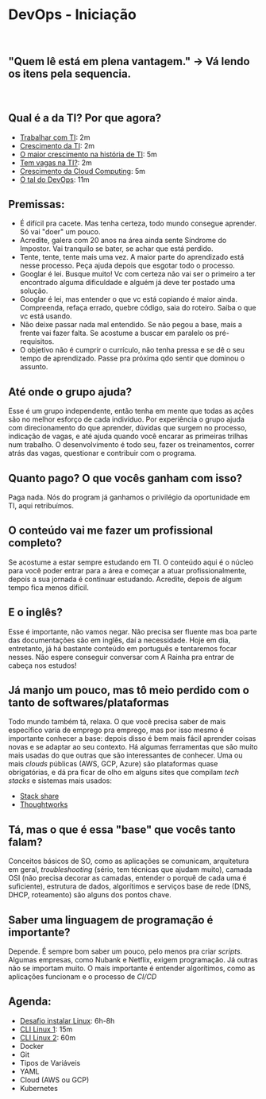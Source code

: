 
# DevOps - Iniciação

<br/>

## "Quem lê está em plena vantagem." -> Vá lendo os itens pela sequencia.

<br/>

## Qual é a da TI? Por que agora?
- [Trabalhar com TI](https://blog.fecap.br/trabalhar-com-ti/): 2m
- [Crescimento da TI](https://exame.com/bussola/mercado-de-ti-corporativa-deve-crescer-11-ainda-em-2021-aponta-idc/): 2m
- [O maior crescimento na história de TI](https://startupi.com.br/2021/08/o-maior-crescimento-da-historia-de-ti/): 5m
- [Tem vagas na TI?](https://canaltech.com.br/carreira/pesquisa-preve-carencia-de-408-mil-profissionais-de-ti-ate-2022-189998/): 2m
- [Crescimento da Cloud Computing](https://www.convergenciadigital.com.br/Cloud-Computing/Mercado-de-nuvem-brasileiro-tem-receita-estimada-em-R%24-18-bilhoes-57725.html): 5m
- [O tal do DevOps](https://www.youtube.com/watch?v=iwf6kcvxeD4): 11m

## Premissas:
- É difícil pra cacete. Mas tenha certeza, todo mundo consegue aprender. Só vai "doer" um pouco.
- Acredite, galera com 20 anos na área ainda sente Síndrome do Impostor. Vai tranquilo se bater, se achar que está perdido.
- Tente, tente, tente mais uma vez. A maior parte do aprendizado está nesse processo. Peça ajuda depois que esgotar todo o processo.
- Googlar é lei. Busque muito! Vc com certeza não vai ser o primeiro a ter encontrado alguma dificuldade e alguém já deve ter postado uma solução.
- Googlar é lei, mas entender o que vc está copiando é maior ainda. Compreenda, refaça errado, quebre código, saia do roteiro. Saiba o que vc está usando.
- Não deixe passar nada mal entendido. Se não pegou a base, mais a frente vai fazer falta. Se acostume a buscar em paralelo os pré-requisitos.
- O objetivo não é cumprir o currículo, não tenha pressa e se dê o seu tempo de aprendizado. Passe pra próxima qdo sentir que dominou o assunto.

## Até onde o grupo ajuda?
Esse é um grupo independente, então tenha em mente que todas as ações são no melhor esforço de cada indivíduo. Por experiência o grupo ajuda com direcionamento do que aprender, dúvidas que surgem no processo, indicação de vagas, e até ajuda quando você encarar as primeiras trilhas num trabalho. O desenvolvimento é todo seu, fazer os treinamentos, correr atrás das vagas, questionar e contribuir com o programa.

## Quanto pago? O que vocês ganham com isso?
Paga nada. Nós do program já ganhamos o privilégio da oportunidade em TI, aqui retribuímos.

## O conteúdo vai me fazer um profissional completo?
Se acostume a estar sempre estudando em TI. O conteúdo aqui é o núcleo para você poder entrar para a área e começar a atuar profissionalmente, depois a sua jornada é continuar estudando. Acredite, depois de algum tempo fica menos difícil.

## E o inglês?
Esse é importante, não vamos negar. Não precisa ser fluente mas boa parte das documentações são em inglês, daí a necessidade. Hoje em dia, entretanto, já há bastante conteúdo em português e tentaremos focar nesses. Não espere conseguir conversar com A Rainha pra entrar de cabeça nos estudos!

## Já manjo um pouco, mas tô meio perdido com o tanto de softwares/plataformas
Todo mundo também tá, relaxa. O que você precisa saber de mais específico varia de emprego pra emprego, mas por isso mesmo é importante conhecer a base: depois disso é bem mais fácil aprender coisas novas e se adaptar ao seu contexto. Há algumas ferramentas que são muito mais usadas do que outras que são interessantes de conhecer. Uma ou mais _clouds_ públicas (AWS, GCP, Azure) são plataformas quase obrigatórias, e dá pra ficar de olho em alguns sites que compilam _tech stacks_ e sistemas mais usados: 
- [Stack share](https://stackshare.io/index/devops#)
- [Thoughtworks](https://www.thoughtworks.com/pt-br/radar)

## Tá, mas o que é essa "base" que vocês tanto falam?
Conceitos básicos de SO, como as aplicações se comunicam, arquitetura em geral, _troubleshooting_ (sério, tem técnicas que ajudam muito), camada OSI (não precisa decorar as camadas, entender o porquê de cada uma é suficiente), estrutura de dados, algorítimos e serviços base de rede (DNS, DHCP, roteamento) são alguns dos pontos chave.

## Saber uma linguagem de programação é importante?
Depende. É sempre bom saber um pouco, pelo menos pra criar _scripts_. Algumas empresas, como Nubank e Netflix, exigem programação. Já outras não se importam muito. O mais importante é entender algorítimos, como as aplicações funcionam e o processo de _CI/CD_

## Agenda:
- [Desafio instalar Linux](https://www.youtube.com/watch?v=6D6L9Wml1oY): 6h-8h
- [CLI Linux 1](https://youtu.be/K05CssAbQgo): 15m
- [CLI Linux 2](https://youtu.be/JEhVB4VHsTI): 60m
- Docker
- Git
- Tipos de Variáveis
- YAML
- Cloud (AWS ou GCP)
- Kubernetes
